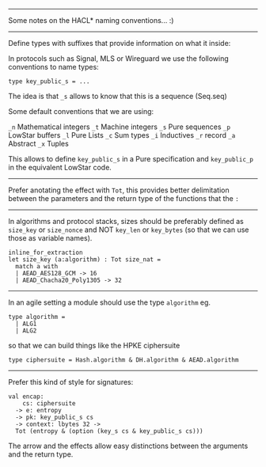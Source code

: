 --------------------------------------------------------------------

Some notes on the HACL* naming conventions... :)

--------------------------------------------------------------------

Define types with suffixes that provide information on what it inside:

In protocols such as Signal, MLS or Wireguard we use the following
conventions to name types:

```
type key_public_s = ...
```

The idea is that `_s` allows to know that this is a sequence (Seq.seq)

Some default conventions that we are using:

`_n` Mathematical integers
`_t` Machine integers
`_s` Pure sequences
`_p` LowStar buffers
`_l` Pure Lists
`_c` Sum types
`_i` Inductives
`_r` record
`_a` Abstract
`_x` Tuples

This allows to define `key_public_s` in a Pure specification and
`key_public_p` in the equivalent LowStar code.

--------------------------------------------------------------------

Prefer anotating the effect with `Tot`, this provides better
delimitation between the parameters and the return type of the
functions that the `:`

--------------------------------------------------------------------

In algorithms and protocol stacks, sizes should be preferably defined
as `size_key` or `size_nonce` and NOT `key_len` or `key_bytes` (so that
we can use those as variable names).

```
inline_for_extraction
let size_key (a:algorithm) : Tot size_nat =
  match a with
  | AEAD_AES128_GCM -> 16
  | AEAD_Chacha20_Poly1305 -> 32
```

--------------------------------------------------------------------

In an agile setting a module should use the type `algorithm` eg.

```
type algorithm =
  | ALG1
  | ALG2
```
so that we can build things like the HPKE ciphersuite

`type ciphersuite = Hash.algorithm & DH.algorithm & AEAD.algorithm`

--------------------------------------------------------------------

Prefer this kind of style for signatures:

```
val encap:
    cs: ciphersuite
  -> e: entropy
  -> pk: key_public_s cs
  -> context: lbytes 32 ->
  Tot (entropy & (option (key_s cs & key_public_s cs)))
```

The arrow and the effects allow easy distinctions between the
arguments and the return type.
